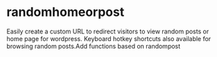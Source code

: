 # randomhomeorpost
Easily create a custom URL to redirect visitors to view random posts or home page for wordpress. Keyboard hotkey shortcuts also available for browsing random posts.Add functions based on randompost
